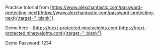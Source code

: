 Practice tutorial from [https://www.alexchantastic.com/password-protecting-next](https://www.alexchantastic.com/password-protecting-next){:target="_blank"}

Demo here - [https://next-protected.ninetyeights.com](https://next-protected.ninetyeights.com){:target="_blank"}

Demo Password: 1234
